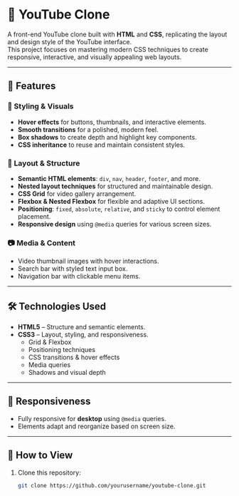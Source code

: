 # 🎥 YouTube Clone

A front-end YouTube clone built with **HTML** and **CSS**, replicating the layout and design style of the YouTube interface.  
This project focuses on mastering modern CSS techniques to create responsive, interactive, and visually appealing web layouts.

---

## 📌 Features

### 🎨 Styling & Visuals
- **Hover effects** for buttons, thumbnails, and interactive elements.
- **Smooth transitions** for a polished, modern feel.
- **Box shadows** to create depth and highlight key components.
- **CSS inheritance** to reuse and maintain consistent styles.

### 📐 Layout & Structure
- **Semantic HTML elements**: `div`, `nav`, `header`, `footer`, and more.
- **Nested layout techniques** for structured and maintainable design.
- **CSS Grid** for video gallery arrangement.
- **Flexbox & Nested Flexbox** for flexible and adaptive UI sections.
- **Positioning**: `fixed`, `absolute`, `relative`, and `sticky` to control element placement.
- **Responsive design** using `@media` queries for various screen sizes.

### 📷 Media & Content
- Video thumbnail images with hover interactions.
- Search bar with styled text input box.
- Navigation bar with clickable menu items.

---

## 🛠 Technologies Used
- **HTML5** – Structure and semantic elements.
- **CSS3** – Layout, styling, and responsiveness.
  - Grid & Flexbox
  - Positioning techniques
  - CSS transitions & hover effects
  - Media queries
  - Shadows and visual depth

---

## 📱 Responsiveness
- Fully responsive for **desktop** using `@media` queries.
- Elements adapt and reorganize based on screen size.

---

## 🚀 How to View
1. Clone this repository:
   ```bash
   git clone https://github.com/yourusername/youtube-clone.git
